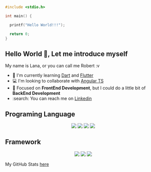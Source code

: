 ```c++
#include <stdio.h>

int main() {

  printf("Hello World!!!");

  return 0;
}
```

## Hello World 👋, Let me introduce myself

My name is Lana, or you can call me Robert :v

+ :book: I'm currently learning [Dart](https://dart.dev/) and [Flutter](https://flutter.dev/)
+ :computer: I'm looking to collaborate with [Angular TS](https://angular.io/)
+ :dart: Focused on **FrontEnd Development**, but I could do a little bit of **BackEnd Development**
+ :search: You can reach me on [Linkedin](https://www.linkedin.com/in/ihwan-mualana-29759b199/)

## Programing Language

<p align="center">
  <img src="https://img.shields.io/travis/rust-lang/rust?color=%23fb8c00&label=JS&logo=javascript&logoColor=%0">

  <img src="https://img.shields.io/travis/rust-lang/rust?color=%23fb8c00&label=TS&logo=typescript&logoColor=yellow">

  <img src="https://img.shields.io/travis/rust-lang/rust?color=%23fb8c00&label=PHP&logo=php&logoColor=%23008080">

  <img src="https://img.shields.io/travis/rust-lang/rust?color=%23fb8c00&label=Dart&logo=dart&logoColor=%23008080">
<p align="center">

## Framework

<p align="center">
  <img src="https://img.shields.io/travis/rust-lang/rust?color=%23fb8c00&label=Angular&logo=angular&logoColor=red">

  <img src="https://img.shields.io/travis/rust-lang/rust?color=%23fb8c00&label=Laravel&logo=laravel&logoColor=%0">

  <img src="https://img.shields.io/travis/rust-lang/rust?color=%23fb8c00&label=Flutter&logo=flutter&logoColor=%23008080">
<p align="center">

My GitHub Stats [here](https://github-readme-streak-stats.herokuapp.com/?user=lana404">)
